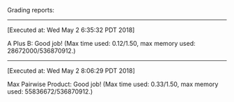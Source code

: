 Grading reports:
___
[Executed at: Wed May 2 6:35:32 PDT 2018]

A Plus B:
Good job! (Max time used: 0.12/1.50, max memory used: 28672000/536870912.)
___
[Executed at: Wed May 2 8:06:29 PDT 2018]

Max Pairwise Product:
Good job! (Max time used: 0.33/1.50, max memory used: 55836672/536870912.)